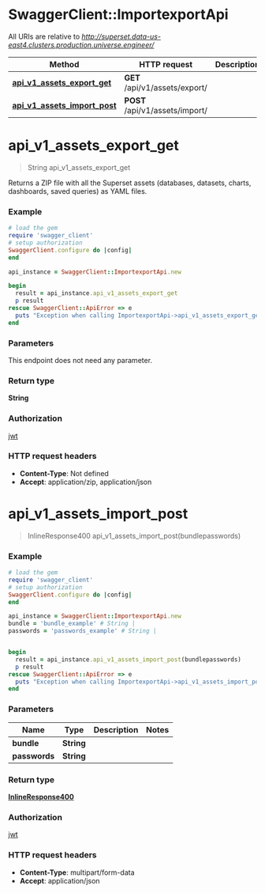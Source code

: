 # SwaggerClient::ImportexportApi

All URIs are relative to *http://superset.data-us-east4.clusters.production.universe.engineer/*

Method | HTTP request | Description
------------- | ------------- | -------------
[**api_v1_assets_export_get**](ImportexportApi.md#api_v1_assets_export_get) | **GET** /api/v1/assets/export/ | 
[**api_v1_assets_import_post**](ImportexportApi.md#api_v1_assets_import_post) | **POST** /api/v1/assets/import/ | 

# **api_v1_assets_export_get**
> String api_v1_assets_export_get



Returns a ZIP file with all the Superset assets (databases, datasets, charts, dashboards, saved queries) as YAML files.

### Example
```ruby
# load the gem
require 'swagger_client'
# setup authorization
SwaggerClient.configure do |config|
end

api_instance = SwaggerClient::ImportexportApi.new

begin
  result = api_instance.api_v1_assets_export_get
  p result
rescue SwaggerClient::ApiError => e
  puts "Exception when calling ImportexportApi->api_v1_assets_export_get: #{e}"
end
```

### Parameters
This endpoint does not need any parameter.

### Return type

**String**

### Authorization

[jwt](../README.md#jwt)

### HTTP request headers

 - **Content-Type**: Not defined
 - **Accept**: application/zip, application/json



# **api_v1_assets_import_post**
> InlineResponse400 api_v1_assets_import_post(bundlepasswords)



### Example
```ruby
# load the gem
require 'swagger_client'
# setup authorization
SwaggerClient.configure do |config|
end

api_instance = SwaggerClient::ImportexportApi.new
bundle = 'bundle_example' # String | 
passwords = 'passwords_example' # String | 


begin
  result = api_instance.api_v1_assets_import_post(bundlepasswords)
  p result
rescue SwaggerClient::ApiError => e
  puts "Exception when calling ImportexportApi->api_v1_assets_import_post: #{e}"
end
```

### Parameters

Name | Type | Description  | Notes
------------- | ------------- | ------------- | -------------
 **bundle** | **String**|  | 
 **passwords** | **String**|  | 

### Return type

[**InlineResponse400**](InlineResponse400.md)

### Authorization

[jwt](../README.md#jwt)

### HTTP request headers

 - **Content-Type**: multipart/form-data
 - **Accept**: application/json



